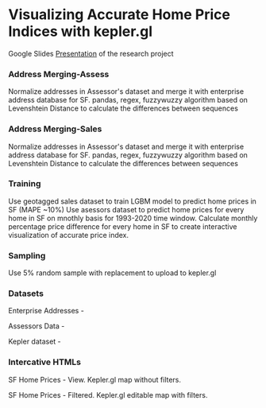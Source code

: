 # Visualizing Accurate Home Price Indices with kepler.gl

Google Slides [Presentation](https://docs.google.com/presentation/d/1v552gDNZSte5xmnbQpCn0ktDhPVEksXztkyXCSqh8IY/edit?usp=sharing) of the research project

### Address Merging-Assess
Normalize addresses in Assessor's dataset and merge it with enterprise address database for SF.
pandas, regex, fuzzywuzzy algorithm based on Levenshtein Distance to calculate the differences between sequences

### Address Merging-Sales
Normalize addresses in Assessor's dataset and merge it with enterprise address database for SF.
pandas, regex, fuzzywuzzy algorithm based on Levenshtein Distance to calculate the differences between sequences

### Training
Use geotagged sales dataset to train LGBM model to predict home prices in SF (MAPE ~10%)
Use asessors dataset to predict home prices for every home in SF on mnothly basis for 1993-2020 time window.
Calculate monthly percentage price difference for every home in SF to create interactive visualization of accurate price index.

### Sampling
Use 5% random sample with replacement to upload to kepler.gl

### Datasets
Enterprise Addresses  -

Assessors Data - 

Kepler dataset - 

### Intercative HTMLs 
SF Home Prices - View. Kepler.gl map without filters.

SF Home Prices - Filtered. Kepler.gl editable map with filters.
